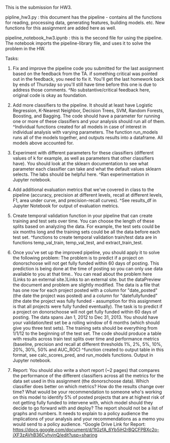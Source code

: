 This is the submission for HW3.

pipline_hw3.py : this document has the pipeline - contains all the functions for reading, processing data, generating features, building models. etc. New functions for this assignment are added here as well.

pipeline_notebook_hw3.ipynb : this is the second file for using the pipeline. The notebook imports the pipeline-library file, and uses it to solve the problem in the HW.

Tasks:
1. Fix and improve the pipeline code you submitted for the last assignment based on the feedback from the TA. if something critical was pointed out in the feedback, you need to fix it. You'll get the last homework back by ends of Thursday so you'll still have time before this one is due to address those comments.
^No substantive/critical feedback here, original code is okay as foundation.


2. Add more classifiers to the pipeline. It should at least have Logistic Regression, K-Nearest Neighbor, Decision Trees, SVM, Random Forests, Boosting, and Bagging. The code should have a parameter for running one or more of these classifiers and your analysis should run all of them.
^Individual functions created for all models in case of interest in individual analysis with varying parameters. The function run_models runs all of the models together, and outputs results into a dataframe. All models above accounted for.


3. Experiment with different parameters for these classifiers (different values of k for example, as well as parameters that other classifiers have). You should look at the sklearn documentation to see what parameter each classifier can take and what the default values sklearn selects. The labs should be helpful here.
^Ran experimentation in Jupyter notebook.


4. Add additional evaluation metrics that we've covered in class to the pipeline (accuracy, precision at different levels, recall at different levels, F1, area under curve, and precision-recall curves).
^See results_df in Jupyter Notebook for output of evaluation metrics.


5. Create temporal validation function in your pipeline that can create training and test sets over time. You can choose the length of these splits based on analyzing the data. For example, the test sets could be six months long and the training sets could be all the data before each test set.
^functions to create temporal validation train/test data are in functions temp_val_train, temp_val_test, and extract_train_test.


6. Once you've set up the improved pipeline, you should apply it to solve the following problem:
The problem is to predict if a project on donorschoose will not get fully funded within 60 days of posting. This prediction is being done at the time of posting so you can only use data available to you at that time.. You can read about the problem here (Links to an external site.)Links to an external site. but the dataPreview the document and problem are slightly modified. The data is a file that has one row for each project posted with a column for "date_posted" (the date the project was posted) and a column for "datefullyfunded" (the date the project was fully funded - assumption for this assignment is that all projects were fully funded eventually). The task is to predict if a project on donorschoose will not get fully funded within 60 days of posting.
The data spans Jan 1, 2012 to Dec 31, 2013. You should have your validation/test set be a rolling window of 6 months (which should give you three test sets). The training sets should be everything from 1/1/12 to the beginning of the test set.
The code should produce a table with results across train test splits over time and performance metrics (baseline, precision and recall at different thresholds 1%, 2%, 5%, 10%, 20%, 30%, 50% and AUC_ROC)
^function created to output table in this format, see calc_scores_pred, and run_models functions. Output in Jupyter notebook.


7. Report:
You should also write a short report (~2 pages) that compares the performance of the different classifiers across all the metrics for the data set used in this assignment (the donorschoose data). Which classifier does better on which metrics? How do the results change over time? What would be your recommendation to someone who's working on this model to identify 5% of posted projects that are at highest risk of not getting fully funded to intervene with, which model should they decide to go forward with and deploy?
The report should not be a list of graphs and numbers. It needs to explain to a policy audience the implications of your analysis and your recommendations as a memo you would send to a policy audience.
^Google Drive Link for Report: https://docs.google.com/document/d/1tGzfA_6Yb5iH2rBQCFPBXc2o-jXF3zAVhB36CyhyjnQ/edit?usp=sharing



